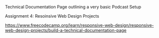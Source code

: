 Technical Documentation Page outlining a very basic Podcast Setup

Assignment 4: Resoinsive Web Design Projects 

https://www.freecodecamp.org/learn/responsive-web-design/responsive-web-design-projects/build-a-technical-documentation-page
